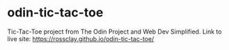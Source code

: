 # odin-tic-tac-toe
Tic-Tac-Toe project from The Odin Project and Web Dev Simplified. Link to live site: https://rossclay.github.io/odin-tic-tac-toe/